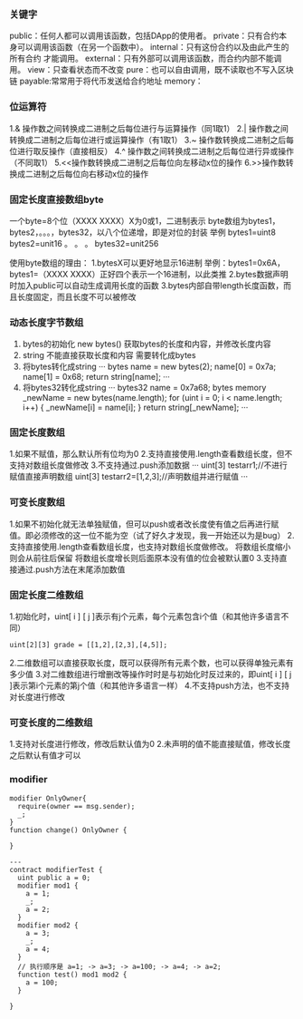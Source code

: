 ### 关键字
public：任何人都可以调用该函数，包括DApp的使用者。
private：只有合约本身可以调用该函数（在另一个函数中）。
internal：只有这份合约以及由此产生的所有合约 才能调用。
external：只有外部可以调用该函数，而合约内部不能调用。
view：只查看状态而不改变
pure：也可以自由调用，既不读取也不写入区块链
payable:常常用于将代币发送给合约地址
memory：

### 位运算符
1.& 操作数之间转换成二进制之后每位进行与运算操作（同1取1）
2.| 操作数之间转换成二进制之后每位进行或运算操作（有1取1）
3.~ 操作数转换成二进制之后每位进行取反操作（直接相反）
4.^ 操作数之间转换成二进制之后每位进行异或操作（不同取1）
5.<<操作数转换成二进制之后每位向左移动x位的操作
6.>>操作数转换成二进制之后每位向右移动x位的操作

### 固定长度直接数组byte
一个byte=8个位（XXXX XXXX）X为0或1，二进制表示
byte数组为bytes1，bytes2，。。。，bytes32，以八个位递增，即是对位的封装
举例
bytes1=uint8
bytes2=unit16
。
。
。
bytes32=unit256

使用byte数组的理由：
1.bytesX可以更好地显示16进制
举例：bytes1=0x6A，bytes1=（XXXX XXXX）正好四个表示一个16进制，以此类推
2.bytes数据声明时加入public可以自动生成调用长度的函数
3.bytes内部自带length长度函数，而且长度固定，而且长度不可以被修改



### 动态长度字节数组
1. bytes的初始化  new bytes() 获取bytes的长度和内容，并修改长度内容
2. string 不能直接获取长度和内容 需要转化成bytes
3. 将bytes转化成string
···
bytes name = new bytes(2);
name[0] = 0x7a;
name[1] = 0x68;
return string[name];
···
4. 将bytes32转化成string
···
bytes32 name = 0x7a68;
bytes memory _newName = new bytes(name.length);
for (uint i = 0; i < name.length; i++) {
  _newName[i] = name[i];
}
return string[_newName];
···

###  固定长度数组
1.如果不赋值，那么默认所有位均为0
2.支持直接使用.length查看数组长度，但不支持对数组长度做修改
3.不支持通过.push添加数据
···
uint[3] testarr1;//不进行赋值直接声明数组
uint[3] testarr2=[1,2,3];//声明数组并进行赋值
···

### 可变长度数组
1.如果不初始化就无法单独赋值，但可以push或者改长度使有值之后再进行赋值。即必须修改的这一位不能为空（试了好久才发现，我一开始还以为是bug）
2.支持直接使用.length查看数组长度，也支持对数组长度做修改。
将数组长度缩小则会从前往后保留
将数组长度增长则后面原本没有值的位会被默认置0
3.支持直接通过.push方法在末尾添加数值

### 固定长度二维数组
1.初始化时，uint[ i ] [ j ]表示有j个元素，每个元素包含i个值（和其他许多语言不同）
```
uint[2][3] grade = [[1,2],[2,3],[4,5]];
```
2.二维数组可以直接获取长度，既可以获得所有元素个数，也可以获得单独元素有多少值
3.对二维数组进行增删改等操作时时是与初始化时反过来的，即uint[ i ] [ j ]表示第i个元素的第j个值（和其他许多语言一样）
4.不支持push方法，也不支持对长度进行修改

### 可变长度的二维数组
1.支持对长度进行修改，修改后默认值为0
2.未声明的值不能直接赋值，修改长度之后默认有值才可以

### modifier
```
modifier OnlyOwner{
  require(owner == msg.sender);
  _;
}
function change() OnlyOwner {

}

---
contract modifierTest {
  uint public a = 0;
  modifier mod1 {
    a = 1;
    _;
    a = 2;
  }
  modifier mod2 {
    a = 3;
    _;
    a = 4;
  }
  // 执行顺序是 a=1; -> a=3; -> a=100; -> a=4; -> a=2;
  function test() mod1 mod2 {
    a = 100;
  }

}
```
